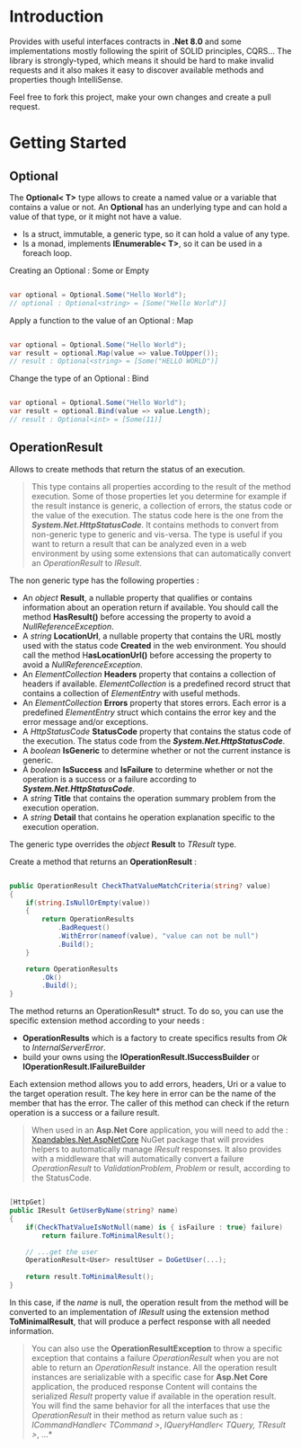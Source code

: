 # Introduction 
Provides with useful interfaces contracts in **.Net 8.0** and some implementations mostly following the spirit of SOLID principles, CQRS...
The library is strongly-typed, which means it should be hard to make invalid requests and it also makes it easy to discover available methods and properties though IntelliSense.

Feel free to fork this project, make your own changes and create a pull request.


# Getting Started

## Optional

The **Optional< T>** type allows to create a named value or a variable that contains a value or not.
An **Optional** has an underlying type and can hold a value of that type, or it might not have a value.

- Is a struct, immutable, a generic type, so it can hold a value of any type.
- Is a monad, implements **IEnumerable< T>**, so it can be used in a foreach loop.

Creating an Optional : Some or Empty

```csharp

var optional = Optional.Some("Hello World");
// optional : Optional<string> = [Some("Hello World")]

```

Apply a function to the value of an Optional : Map

```csharp

var optional = Optional.Some("Hello World");
var result = optional.Map(value => value.ToUpper());
// result : Optional<string> = [Some("HELLO WORLD")]

```

Change the type of an Optional : Bind

```csharp

var optional = Optional.Some("Hello World");
var result = optional.Bind(value => value.Length);
// result : Optional<int> = [Some(11)]

```

## OperationResult

Allows to create methods that return the status of an execution.

>This type contains all properties according to the result of the method execution.
Some of those properties let you determine for example if the result instance is generic, a collection of errors, 
the status code or the value of the execution.
The status code here is the one from the ***System.Net.HttpStatusCode***.
It contains methods to convert from non-generic type to generic and vis-versa.
The type is useful if you want to return a result that can be analyzed even in a web environment 
by using some extensions that can automatically convert an *OperationResult* to *IResult*.

The non generic type has the following properties :

- An *object* **Result**, a nullable property that qualifies or contains information about an operation return if available. You should call the method **HasResult()** before accessing the property to avoid a *NullReferenceException*.
- A *string* **LocationUrl**, a nullable property that contains the URL mostly used with the status code **Created** in the web environment. You should call the method H**asLocationUrl()** before accessing the property to avoid a *NullReferenceException*.
- An *ElementCollection* **Headers** property that contains a collection of headers if available. *ElementCollection* is a predefined record struct that contains a collection of *ElementEntry* with useful methods.
- An *ElementCollection* **Errors** property that stores errors. Each error is a predefined *ElementEntry* struct which contains the error key and the error message and/or exceptions.
- A *HttpStatusCode* **StatusCode** property that contains the status code of the execution. The status code from the ***System.Net.HttpStatusCode***.
- A *boolean* **IsGeneric** to determine whether or not the current instance is generic.
- A *boolean* **IsSuccess** and **IsFailure** to determine whether or not the operation is a success or a failure according to ***System.Net.HttpStatusCode***.
- A *string* **Title** that contains the operation summary problem from the execution operation.
- A *string* **Detail** that contains he operation explanation specific to the execution operation.

The generic type overrides the *object* **Result** to *TResult* type.

Create a method that returns an **OperationResult** :

```csharp

public OperationResult CheckThatValueMatchCriteria(string? value)
{
    if(string.IsNullOrEmpty(value))
    {
        return OperationResults
            .BadRequest()
            .WithError(nameof(value), "value can not be null")
            .Build();
    }

    return OperationResults
        .Ok()
        .Build();
}

```

The method returns an OperationResult* struct.
To do so, you can use the specific extension method according to your needs :

- **OperationResults** which is a factory to create specifics results from *Ok* to *InternalServerError*.
- build your owns using the **IOperationResult.ISuccessBuilder** or **IOperationResult.IFailureBuilder**

Each extension method allows you to add errors, headers, Uri or a value to the target operation result.
The key here in error can be the name of the member that has the error.
The caller of this method can check if the return operation is a success or a failure result.

>When used in an **Asp.Net Core** application, you will need to add the :
[Xpandables.Net.AspNetCore](https://www.nuget.org/packages/Xpandables.Net.AspNetCore)  NuGet package that will provides helpers to automatically manage *IResult* responses.
It also provides with a middleware that will automatically convert a failure *OperationResult* to *ValidationProblem*, *Problem* or result, according to the StatusCode.

```csharp

[HttpGet]
public IResult GetUserByName(string? name)
{
    if(CheckThatValueIsNotNull(name) is { isFailure : true} failure)
        return failure.ToMinimalResult();

    // ...get the user
	OperationResult<User> resultUser = DoGetUser(...);
	
    return result.ToMinimalResult();
}

```

In this case, if the *name* is null, the operation result from the method will be converted to an implementation of *IResult* using the extension method **ToMinimalResult**, that will produce a perfect response with all needed information.

>You can also use the **OperationResultException** to throw a specific exception that contains a failure *OperationResult* when you are not able to return an *OperationResult* instance.
All the operation result instances are serializable with a specific case for **Asp.Net Core** application, the produced response Content will contains the serialized *Result* property value if available in the operation result.
You will find the same behavior for all the interfaces that use the *OperationResult* in their method as return value such as : *ICommandHandler< TCommand >*, *IQueryHandler< TQuery, TResult >*, ...*
